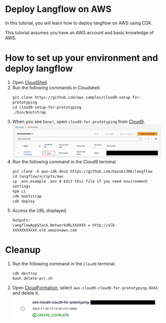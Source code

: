 # Deploy Langflow on AWS

In this tutorial, you will learn how to deploy langflow on AWS using CDK.

This tutorial assumes you have an AWS account and basic knowledge of AWS.

# How to set up your environment and deploy langflow
1. Open [CloudShell](https://us-east-1.console.aws.amazon.com/cloudshell/home?region=us-east-1).
1. Run the following commands in Cloudshell:
    ```shell
    git clone https://github.com/aws-samples/cloud9-setup-for-prototyping
    cd cloud9-setup-for-prototyping
    ./bin/bootstrap
    ```
1. When you see `Done!`, open `cloud9-for-prototyping` from [Cloud9](https://us-east-1.console.aws.amazon.com/cloud9control/home?region=us-east-1#/).
    ![make-cloud9](./img/langflow-cloud9-en.png)
1. Run the following command in the Cloud9 terminal.
    ```shell
    git clone -b aws-cdk-dev2 https://github.com/kazuki306/langflow
    cd langflow/scripts/aws
    cp .env.example .env # Edit this file if you need environment settings
    npm ci
    cdk bootstrap
    cdk deploy
    ```
1. Access the URL displayed.
    ```shell
    Outputs:
    LangflowAppStack.NetworkURLXXXXXX = http://alb-XXXXXXXXXXX.elb.amazonaws.com
    ```

# Cleanup
1. Run the following command in the `Cloud9` terminal.
    ```shell
    cdk destroy
    bash delete-ecr.sh
    ```
1. Open [CloudFormation](https://us-east-1.console.aws.amazon.com/cloudformation/home?region=us-east-1#/getting-started), select `aws-cloud9-cloud9-for-prototyping-XXXX` and delete it.
![delete-cfn](./img/langflow-cfn.png)